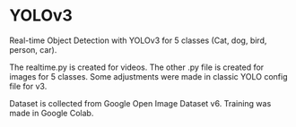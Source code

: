 # YOLOv3
 Real-time Object Detection with YOLOv3 for 5 classes (Cat, dog, bird, person, car). 
 
 The realtime.py is created for videos.
 The other .py file is created for images for 5 classes.
 Some adjustments were made in classic YOLO config file for v3.
 
 Dataset is collected from Google Open Image Dataset v6.
 Training was made in Google Colab.
 
 
